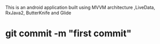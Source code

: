 This is an android application built using MVVM architecture ,LiveData, RxJava2, ButterKnife and Glide
# git commit -m "first commit"

